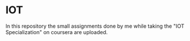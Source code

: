 # IOT
In this repository the small assignments done by me while taking the "IOT Specialization" on coursera are uploaded.
